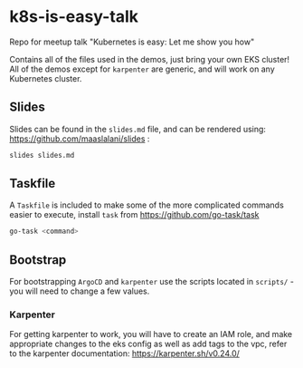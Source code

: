 # k8s-is-easy-talk

Repo for meetup talk "Kubernetes is easy: Let me show you how"

Contains all of the files used in the demos, just bring your own EKS cluster!
All of the demos except for `karpenter` are generic, and will work on any Kubernetes cluster.

## Slides

Slides can be found in the `slides.md` file, and can be rendered using: https://github.com/maaslalani/slides :

```sh
slides slides.md
```

## Taskfile

A `Taskfile` is included to make some of the more complicated commands easier to execute, install `task` from https://github.com/go-task/task

```sh
go-task <command>
```

## Bootstrap

For bootstrapping `ArgoCD` and `karpenter` use the scripts located in `scripts/` - you will need to change a few values.

### Karpenter

For getting karpenter to work, you will have to create an IAM role, and make appropriate changes to the eks config as well as add tags to the vpc, refer to the karpenter documentation: https://karpenter.sh/v0.24.0/
